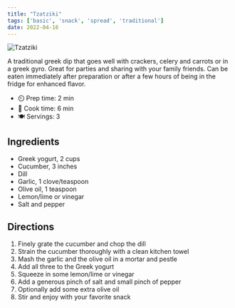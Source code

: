 ```yaml
---
title: "Tzatziki"
tags: ['basic', 'snack', 'spread', 'traditional']
date: 2022-04-16
---
```


![Tzatziki](/pix/tzatziki.webp)

A traditional greek dip that goes well with crackers, celery and carrots or in a greek gyro. Great for parties and
sharing with your family friends. Can be eaten immediately after preparation or after a few hours of being in the fridge
for enhanced flavor.

- ⏲️ Prep time: 2 min
- 🍳 Cook time: 6 min
- 🍽️ Servings: 3

## Ingredients

- Greek yogurt, 2 cups
- Cucumber, 3 inches
- Dill
- Garlic, 1 clove/teaspoon
- Olive oil, 1 teaspoon
- Lemon/lime or vinegar
- Salt and pepper

## Directions

1. Finely grate the cucumber and chop the dill
2. Strain the cucumber thoroughly with a clean kitchen towel
3. Mash the garlic and the olive oil in a mortar and pestle
4. Add all three to the Greek yogurt
5. Squeeze in some lemon/lime or vinegar
6. Add a generous pinch of salt and small pinch of pepper
7. Optionally add some extra olive oil
8. Stir and enjoy with your favorite snack
